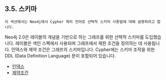 ## 3.5. 스키마

```
이 섹션에서는 Neo4j에서 Cypher 쿼리 언어로 선택적 스키마 사용법에 대해 설명하려고 합니다.
```

Neo4j 2.0은 레이블의 개념을 기반으로 하는 그래프를 위한 선택적 스키마를 도입했습니다. 레이블은 색인 스펙에서 사용되며 그래프에서 제한 조건을 정의하는 데 사용됩니다. 인덱스와 제약 조건은 그래프의 스키마입니다. Cypher에는 스키마 조작을 위한 DDL (Data Definition Language) 문이 포함되어 있습니다.

- [인덱스](https://mossupport.github.io/developer-manual/cypher/schema/index.html)
- [제약조건](https://mossupport.github.io/developer-manual/cypher/schema/constraints.html)

